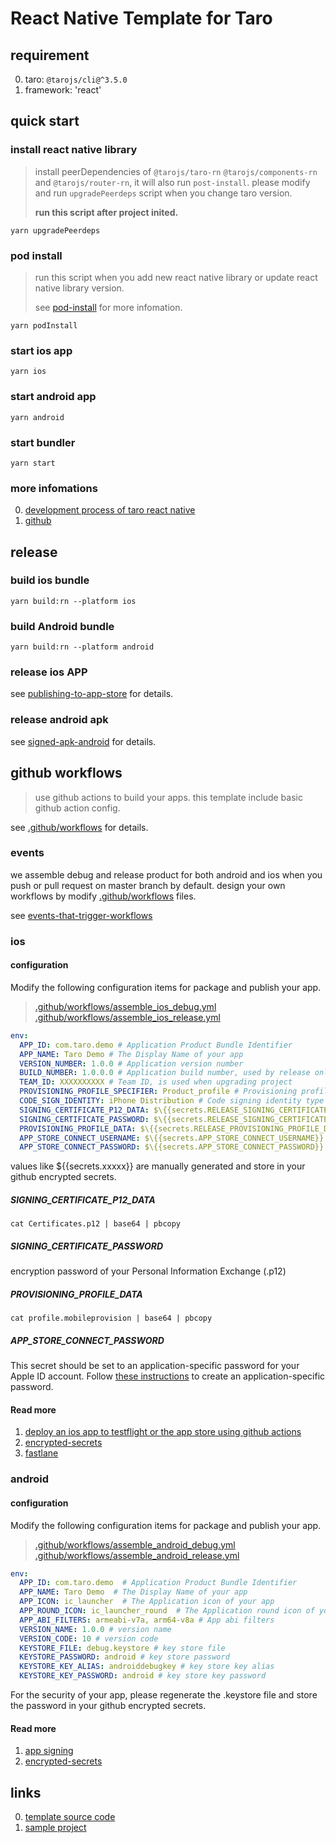 React Native Template for Taro
====

## requirement

0. taro: `@tarojs/cli@^3.5.0`
1. framework: 'react'
## quick start

### install react native library
> install peerDependencies of `@tarojs/taro-rn` `@tarojs/components-rn` and `@tarojs/router-rn`, it will also run `post-install`. please modify and run `upgradePeerdeps` script when you change taro version.
> 
> **run this script after project inited.**

`yarn upgradePeerdeps`

### pod install
> run this script when you add new react native library or update react native library version.
> 
> see [pod-install](https://www.npmjs.com/package/pod-install) for more infomation.

`yarn podInstall`

### start ios app

`yarn ios`

### start android app

`yarn android`

### start bundler

`yarn start`

### more infomations

0. [development process of taro react native](https://taro-docs.jd.com/taro/docs/react-native)
1. [github](https://github.com/NervJS/taro)

## release

### build ios bundle

`yarn build:rn --platform ios`

### build Android bundle

`yarn build:rn --platform android`

### release ios APP

see [publishing-to-app-store](https://reactnative.cn/docs/publishing-to-app-store) for details.

### release android apk

see [signed-apk-android](https://reactnative.cn/docs/signed-apk-android) for details.

## github workflows
> use github actions to build your apps. this template include basic github action config.

see [.github/workflows](.github/workflows) for details.

### events

we assemble debug and release product for both android and ios when you push or pull request on master branch by default. design your own workflows by modify [.github/workflows](.github/workflows) files.

see [events-that-trigger-workflows](https://docs.github.com/en/actions/reference/events-that-trigger-workflows) 
### ios

#### configuration

Modify the following configuration items for package and publish your app.

> [.github/workflows/assemble_ios_debug.yml](.github/workflows/assemble_ios_debug.yml)
> [.github/workflows/assemble_ios_release.yml](.github/workflows/assemble_ios_release.yml)

```yml
env:
  APP_ID: com.taro.demo # Application Product Bundle Identifier
  APP_NAME: Taro Demo # The Display Name of your app
  VERSION_NUMBER: 1.0.0 # Application version number
  BUILD_NUMBER: 1.0.0.0 # Application build number, used by release only.
  TEAM_ID: XXXXXXXXXX # Team ID, is used when upgrading project
  PROVISIONING_PROFILE_SPECIFIER: Product_profile # Provisioning profile name to use for code signing
  CODE_SIGN_IDENTITY: iPhone Distribution # Code signing identity type (iPhone Developer, iPhone Distribution)
  SIGNING_CERTIFICATE_P12_DATA: $\{{secrets.RELEASE_SIGNING_CERTIFICATE_P12_DATA}}
  SIGNING_CERTIFICATE_PASSWORD: $\{{secrets.RELEASE_SIGNING_CERTIFICATE_PASSWORD}}
  PROVISIONING_PROFILE_DATA: $\{{secrets.RELEASE_PROVISIONING_PROFILE_DATA}}
  APP_STORE_CONNECT_USERNAME: $\{{secrets.APP_STORE_CONNECT_USERNAME}} # This secret should be set to the Apple ID of your developer account, used by release only.
  APP_STORE_CONNECT_PASSWORD: $\{{secrets.APP_STORE_CONNECT_PASSWORD}} # used by release only.
```

values like $\{{secrets.xxxxx}} are manually generated and store in your github encrypted secrets.

##### SIGNING_CERTIFICATE_P12_DATA

`cat Certificates.p12 | base64 | pbcopy`

##### SIGNING_CERTIFICATE_PASSWORD

encryption password of your Personal Information Exchange (.p12)

##### PROVISIONING_PROFILE_DATA

`cat profile.mobileprovision | base64 | pbcopy`

##### APP_STORE_CONNECT_PASSWORD

This secret should be set to an application-specific password for your Apple ID account. Follow [these instructions](https://support.apple.com/en-us/HT204397) to create an application-specific password.

#### Read more

1. [deploy an ios app to testflight or the app store using github actions](https://betterprogramming.pub/deploy-an-ios-app-to-testflight-or-the-app-store-using-github-actions-c4d7082b1430)
2. [encrypted-secrets](https://docs.github.com/en/actions/reference/encrypted-secrets)
3. [fastlane](https://docs.fastlane.tools/)

### android

#### configuration

Modify the following configuration items for package and publish your app.

> [.github/workflows/assemble_android_debug.yml](.github/workflows/assemble_android_debug.yml)
> [.github/workflows/assemble_android_release.yml](.github/workflows/assemble_android_release.yml)

```yml
env:
  APP_ID: com.taro.demo  # Application Product Bundle Identifier
  APP_NAME: Taro Demo  # The Display Name of your app
  APP_ICON: ic_launcher  # The Application icon of your app
  APP_ROUND_ICON: ic_launcher_round  # The Application round icon of your app
  APP_ABI_FILTERS: armeabi-v7a, arm64-v8a # App abi filters
  VERSION_NAME: 1.0.0 # version name
  VERSION_CODE: 10 # version code
  KEYSTORE_FILE: debug.keystore # key store file
  KEYSTORE_PASSWORD: android # key store password
  KEYSTORE_KEY_ALIAS: androiddebugkey # key store key alias
  KEYSTORE_KEY_PASSWORD: android # key store key password
```

For the security of your app, please regenerate the .keystore file and store the password in your github encrypted secrets.
#### Read more

1. [app signing](https://developer.android.com/studio/publish/app-signing)
2. [encrypted-secrets](https://docs.github.com/en/actions/reference/encrypted-secrets)

## links

0. [template source code](https://github.com/NervJS/taro-project-templates/tree/v3.1/react-native)
1. [sample project](https://github.com/wuba/taro-react-native/tree/playground)